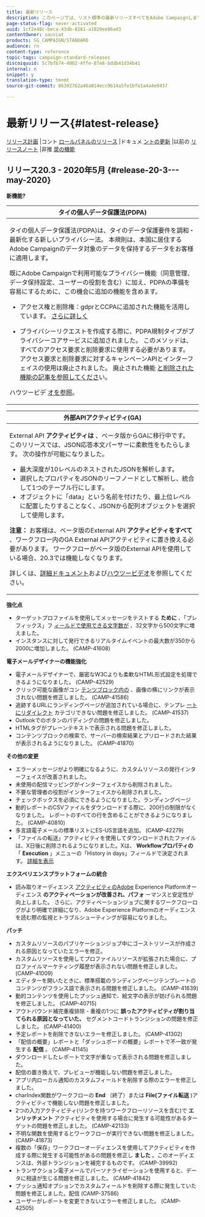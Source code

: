 ```yaml
---
title: 最新リリース
description: このページでは、リスト標準の最新リリースすべてをAdobe Campaignします。
page-status-flag: never-activated
uuid: 1cf2e40c-beca-43db-8261-a1820ee86ad3
contentOwner: sauviat
products: SG_CAMPAIGN/STANDARD
audience: rn
content-type: reference
topic-tags: campaign-standard-releases
discoiquuid: 5c7bfb74-4002-4ffe-87e8-bddb41d34b41
internal: n
snippet: y
translation-type: tm+mt
source-git-commit: 86302762a46a814ecc9b14a5fe1bfe1a4a4e0437

---
```



# 最新リリース{#latest-release}

[リリース計画](../../rn/using/release-planning.md) |コント [ロールパネルのリリース](https://docs.adobe.com/content/help/ja-JP/control-panel/using/release-notes.html) |ドキュメ [ントの更新](../../rn/using/documentation-updates.md) |以前の [リリースノート](../../rn/using/release-notes-2020.md) |非推 [奨の機能](../../rn/using/deprecated-features.md)

## リリース20.3 - 2020年5月 {#release-20-3---may-2020}

**新機能?**

<table> 
<thead> 
<tr> 
<th> <strong>タイの個人データ保護法(PDPA)</strong><br /> </th> 
</tr> 
</thead> 
<tbody> 
<tr> 
<td> <p>タイの個人データ保護法(PDPA)は、タイのデータ保護要件を調和・最新化する新しいプライバシー法。 本規則は、本国に居住するAdobe Campaignのデータ対象のデータを保持するデータをお客様に適用します。</p>
<p>既にAdobe Campaignで利用可能なプライバシー機能（同意管理、データ保持設定、ユーザーの役割を含む）に加え、PDPAの準備を容易にするために、この機会に追加の機能を含めます。</p>
<ul>
<li>アクセス権と削除権：gdprとCCPAに追加された機能を活用しています。 <a href="https://helpx.adobe.com/content/help/en/campaign/kb/acs-privacy.html#righttoaccess">さらに詳しく</a> </li>
<li><p>プライバシーリクエストを作成する際に、PDPA規制タイプがプライバシーコアサービスに追加されました。 このメソッドは、すべてのアクセス要求と削除要求に使用する必要があります。 アクセス要求と削除要求に対するキャンペーンAPIとインターフェイスの使用は廃止されました。  廃止された機能 <a href="../../rn/using/deprecated-features.md">と削除された機能の記事を参照してくださ</a>い。</p></li>
</ul>
<p>ハウツービデ <a href="https://docs.adobe.com/content/help/en/campaign-learn/campaign-standard-tutorials/privacy/privacy-overview.html">オを参照</a>。</p>
</td> 
</tr> 
</tbody> 
</table>

<table> 
<thead> 
<tr> 
<th> <strong>外部APIアクティビティ(GA)</strong><br /> </th> 
</tr> 
</thead> 
<tbody> 
<tr> 
  <td> <p>External API <strong>アクティビティは</strong> 、ベータ版からGAに移行中です。 このリリースでは、JSON応答本文パーサーに柔軟性をもたらします。 次の操作が可能になりました。</p>
<ul>
<li>最大深度が10レベルのネストされたJSONを解析します。 </li>
<li>選択したプロパティをJSONのリーフノードとして解析し、統合して1つのテーブル行にします。</li>
<li>オブジェクトに「data」という名前を付けたり、最上位レベルに配置したりすることなく、JSONから配列オブジェクトを選択して使用します。</li>
</ul>
<p><strong>注意：</strong> お客様は、ベータ版のExternal API <strong>アクティビティをすべて</strong> 、ワークフロー内のGA External APIアクティビティに置き換える必要があります。  ワークフローがベータ版のExternal APIを使用している場合、20.3では機能しなくなります。</p>
<p>詳しくは、<a href="../../automating/using/external-api.md">詳細ドキュメント</a>および<a href="https://docs.adobe.com/content/help/en/campaign-learn/campaign-standard-tutorials/managing-processes-and-data/data-management-activities/external-api-activity.html">ハウツービデオ</a>を参照してください。</p>
</td> 
</tr> 
</tbody> 
</table>

**強化点**

* ターゲットプロファイルを使用してメッセージをテストする **ために** 、「プレフィックス」フ [ィールドで使用できる文字数が](../../sending/using/testing-messages-using-target.md) 、32文字から500文字に増えました。
* インスタンスに対して発行できるリアルタイムイベントの最大数が350から2000に増加しました。 (CAMP-41608)

**電子メールデザイナーの機能強化**

* 電子メールデザイナーで、厳密なW3Cよりも柔軟なHTML形式設定を処理できるようになりました。 (CAMP-42529)
* クリック可能な画像がコン [テンツブロック内の](../../designing/using/links.md#inserting-a-link) 、画像の横にリンクが表示されない問題を修正しました。 (CAMP-41586)
* 追跡するURLにランディングページが追加されている場合に、テンプレ [ートにリダイレクト](../../designing/using/links.md#about-tracked-urls) カテゴリできない問題を修正しました。 (CAMP-41537)
* Outlookでのボタンのパディングの問題を修正しました。
* HTMLタグがプレーンテキストで表示される問題を修正しました。
* コンテンツブロックの検索で、サーバーの検索結果とプリロードされた結果が表示されるようになりました。 (CAMP-41870)

**その他の変更**

* エラーメッセージがより明確になるように、カスタムリソースの発行インターフェイスが改善されました。
* 未使用の配信マッピングがインターフェイスから削除されました。
* 不要な管理者の役割がインターフェイスから削除されました。
* チェックボックスを必須にできるようになりました。ランディングページ
* 動的レポートのCSVファイルをダウンロードする際に、200行の制限がなくなりました。 レポートのすべての行を含めることができるようになりました。 (CAMP-40810)
* 多言語電子メールの標準リストにES-US言語を追加。 (CAMP-42279)
* 「ファイルの転送」アクティビティを使用してダウンロードされたファイルは、X日後に削除されるようになりました。Xは、 **Workflowプロパティの** 「 **Execution** 」メニューの「History in days」フィールドで決定されます。 [詳細を表示](../../automating/using/executing-a-workflow.md#workflow-properties)

**エクスペリエンスプラットフォームの統合**

* 読み取りオーディエンス [アクティビティのAdobe](../../automating/using/aep-targeting-audiences.md) Experience Platformオーディエンス **のアクティベーションが改善され、パフォ** ーマンスと安定性が向上しました。 さらに、アクティベーションジョブに関するワークフローログがより明確で詳細になり、Adobe Experience Platformのオーディエンスを読む際の監視とトラブルシューティングが容易になりました。

**パッチ**

* カスタムリソースのパブリケーションジョブ中にゴーストリソースが作成される原因となっていたエラーを修正。
* カスタムリソースを使用してプロファイルリソースが拡張された場合に、プロファイルマーケティング履歴が表示されない問題を修正しました。 (CAMP-41009)
* エディターを開いたときに、標準搭載のランディングページテンプレートのコンテンツがフランス語で表示される問題を修正しました。 (CAMP-41639)
* 動的コンテンツを使用したプッシュ通知で、絵文字の表示が妨げられる問題を修正しました。 (CAMP-40715)
* アウトバウンド補完重複排除 - 重複の1つに **誤ったアクティビティが割り当てられる原因となっていた、** セグメントコードトランジションの問題を修正しました。 (CAMP-41400)
* 予定レポートを削除できないエラーを修正しました。 (CAMP-41302)
* 「配信の概要」レポートと「ダッシュボードの概要」レポートで不一致が発生する **配信** 。 (CAMP-41145)
* ダウンロードしたレポートで文字が重なって表示される問題を修正しました。
* 配信の置き換えで、プレビューが機能しない問題を修正しました。
* アプリ内ローカル通知のカスタムフィールドを削除する際のエラーを修正しました。
* charIndex関数がワークフローの **End** （終了）または **File(ファイル転送** )アクティビティで機能しない問題を修正しました。
* 2つの入力アクティビティ(リンクを持つワークフローリソースを含む)で **エンリッチメント** アクティビティを使用する場合に発生する可能性があるターゲットの問題を修正しました。 (CAMP-42133)
* 不明な関数を使用するとワークフローが実行できない問題を修正しました。 (CAMP-41873)
* 複数の「保存」ワークフローオーディエンスを使用してアクティビティを作成する際に発生する可能性があるの問題を修正し **ました** 。このオーディエンスは、外部トランジションを補完するものです。 (CAMP-39992)
* トランザクション電子メールでパーソナライゼーションを使用すると、データに相違が生じる問題を修正しました。 (CAMP-41842)
* プッシュ通知オプションでカスタムフィールドを削除する際に発生していた問題を修正しました。配信 (CAMP-37586)
* ユーザーがレポートを変更できないエラーを修正しました。 (CAMP-42505)

